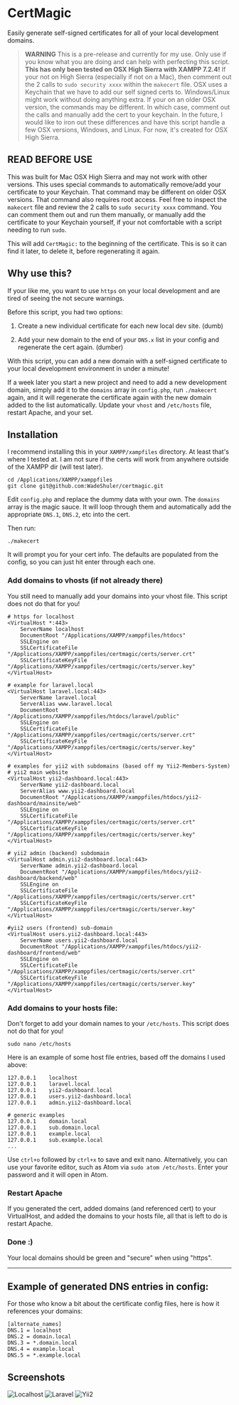 # CertMagic
Easily generate self-signed certificates for all of your local development domains.

> **WARNING** This is a pre-release and currently for my use. Only use if you know what you are doing and can help with perfecting this script. **This has only been tested on OSX High Sierra with XAMPP 7.2.4!** If your not on High Sierra (especially if not on a Mac), then comment out the 2 calls to `sudo security xxxx` within the `makecert` file. OSX uses a Keychain that we have to add our self signed certs to. Windows/Linux might work without doing anything extra. If your on an older OSX version, the commands may be different. In which case, comment out the calls and manually add the cert to your keychain. In the future, I would like to iron out these differences and have this script handle a few OSX versions, Windows, and Linux. For now, it's created for OSX High Sierra.

## READ BEFORE USE
This was built for Mac OSX High Sierra and may not work with other versions. This uses special commands to automatically remove/add your certificate to your Keychain. That command may be different on older OSX versions. That command also requires root access. Feel free to inspect the `makecert` file and review the 2 calls to `sudo security xxxx` command. You can comment them out and run them manually, or manually add the certificate to your Keychain yourself, if your not comfortable with a script needing to run `sudo`.

This will add `CertMagic:` to the beginning of the certificate. This is so it can find it later, to delete it, before regenerating it again.

## Why use this?

If your like me, you want to use `https` on your local development and are tired of seeing the not secure warnings.

Before this script, you had two options:

1. Create a new individual certificate for each new local dev site. (dumb)

2. Add your new domain to the end of your `DNS.x` list in your config and regenerate the cert again. (dumber)

With this script, you can add a new domain with a self-signed certificate to your local development environment in under a minute!

If a week later you start a new project and need to add a new development domain, simply add it to the `domains` array in `config.php`, run `./makecert` again, and it will regenerate the certificate again with the new domain added to the list automatically. Update your `vhost` and `/etc/hosts` file, restart Apache, and your set.

## Installation

I recommend installing this in your `XAMPP/xampfiles` directory. At least that's where I tested at. I am not sure if the certs will work from anywhere outside of the XAMPP dir (will test later).

    cd /Applications/XAMPP/xamppfiles
    git clone git@github.com:WadeShuler/certmagic.git

Edit `config.php` and replace the dummy data with your own. The `domains` array is the magic sauce. It will loop through them and automatically add the appropriate `DNS.1`, `DNS.2`, etc into the cert.

Then run:

    ./makecert

It will prompt you for your cert info. The defaults are populated from the config, so you can just hit enter through each one.

### Add domains to vhosts (if not already there)

You still need to manually add your domains into your vhost file. This script does not do that for you!

    # https for localhost
    <VirtualHost *:443>
        ServerName localhost
        DocumentRoot "/Applications/XAMPP/xamppfiles/htdocs"
        SSLEngine on
        SSLCertificateFile "/Applications/XAMPP/xamppfiles/certmagic/certs/server.crt"
        SSLCertificateKeyFile "/Applications/XAMPP/xamppfiles/certmagic/certs/server.key"
    </VirtualHost>

    # example for laravel.local
    <VirtualHost laravel.local:443>
        ServerName laravel.local
        ServerAlias www.laravel.local
        DocumentRoot "/Applications/XAMPP/xamppfiles/htdocs/laravel/public"
        SSLEngine on
        SSLCertificateFile "/Applications/XAMPP/xamppfiles/certmagic/certs/server.crt"
        SSLCertificateKeyFile "/Applications/XAMPP/xamppfiles/certmagic/certs/server.key"
    </VirtualHost>

    # examples for yii2 with subdomains (based off my Yii2-Members-System)
    # yii2 main website
    <VirtualHost yii2-dashboard.local:443>
        ServerName yii2-dashboard.local
        ServerAlias www.yii2-dashboard.local
        DocumentRoot "/Applications/XAMPP/xamppfiles/htdocs/yii2-dashboard/mainsite/web"
        SSLEngine on
        SSLCertificateFile "/Applications/XAMPP/xamppfiles/certmagic/certs/server.crt"
        SSLCertificateKeyFile "/Applications/XAMPP/xamppfiles/certmagic/certs/server.key"
    </VirtualHost>

    # yii2 admin (backend) subdomain
    <VirtualHost admin.yii2-dashboard.local:443>
        ServerName admin.yii2-dashboard.local
        DocumentRoot "/Applications/XAMPP/xamppfiles/htdocs/yii2-dashboard/backend/web"
        SSLEngine on
        SSLCertificateFile "/Applications/XAMPP/xamppfiles/certmagic/certs/server.crt"
        SSLCertificateKeyFile "/Applications/XAMPP/xamppfiles/certmagic/certs/server.key"
    </VirtualHost>

    #yii2 users (frontend) sub-domain
    <VirtualHost users.yii2-dashboard.local:443>
        ServerName users.yii2-dashboard.local
        DocumentRoot "/Applications/XAMPP/xamppfiles/htdocs/yii2-dashboard/frontend/web"
        SSLEngine on
        SSLCertificateFile "/Applications/XAMPP/xamppfiles/certmagic/certs/server.crt"
        SSLCertificateKeyFile "/Applications/XAMPP/xamppfiles/certmagic/certs/server.key"
    </VirtualHost>

### Add domains to your hosts file:

Don't forget to add your domain names to your `/etc/hosts`. This script does not do that for you!

    sudo nano /etc/hosts

Here is an example of some host file entries, based off the domains I used above:

    127.0.0.1    localhost
    127.0.0.1    laravel.local
    127.0.0.1    yii2-dashboard.local
    127.0.0.1    users.yii2-dashboard.local
    127.0.0.1    admin.yii2-dashboard.local

    # generic examples
    127.0.0.1    domain.local
    127.0.0.1    sub.domain.local
    127.0.0.1    example.local
    127.0.0.1    sub.example.local
    ...

Use `ctrl+o` followed by `ctrl+x` to save and exit nano. Alternatively, you can use your favorite editor, such as Atom via `sudo atom /etc/hosts`. Enter your password and it will open in Atom.

### Restart Apache

If you generated the cert, added domains (and referenced cert) to your VirtualHost, and added the domains to your hosts file, all that is left to do is restart Apache.

### Done :)

Your local domains should be green and "secure" when using "https".

---

## Example of generated DNS entries in config:

For those who know a bit about the certificate config files, here is how it references your domains:

    [alternate_names]
    DNS.1 = localhost
    DNS.2 = domain.local
    DNS.3 = *.domain.local
    DNS.4 = example.local
    DNS.5 = *.example.local

## Screenshots

![Localhost][ss-localhost]
![Laravel][ss-laravel]
![Yii2][ss-yii2]

[ss-localhost]: https://github.com/WadeShuler/certmagic/raw/master/docs/images/localhost.png "Localhost"
[ss-laravel]: https://github.com/WadeShuler/certmagic/raw/master/docs/images/laravel.png "Laravel"
[ss-yii2]: https://github.com/WadeShuler/certmagic/raw/master/docs/images/yii2.png "Yii2"
